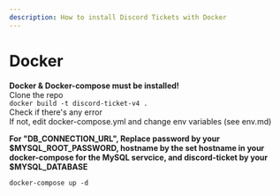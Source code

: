 ```yaml
---
description: How to install Discord Tickets with Docker
---
```


# Docker  
**Docker & Docker-compose must be installed!**  
Clone the repo  
``docker build -t discord-ticket-v4 .``  
Check if there's any error  
If not, edit docker-compose.yml and change env variables (see env.md)  
  
**For "DB_CONNECTION_URL", Replace password by your $MYSQL_ROOT_PASSWORD, hostname by the set hostname in your docker-compose for the MySQL servcice, and discord-ticket by your $MYSQL_DATABASE**  

``docker-compose up -d``
